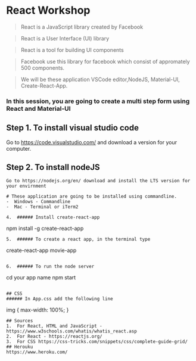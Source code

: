 # React Workshop

> React is a JavaScript library created by Facebook

> React is a User Interface (UI) library

> React is a tool for building UI components

> Facebook use this library for facebook which consist of appromately 500 components.

> We will be these application VSCode editor,NodeJS, Material-UI, Create-React-App.

### In this session, you are going to create a multi step form using React and Material-UI

## Step 1.  To install visual studio code

Go to https://code.visualstudio.com/ and download a version for your computer.

## Step 2. To install nodeJS 
```
Go to https://nodejs.org/en/ download and install the LTS version for your envirnment

# These application are going to be installed using commandline.
-  Windows - Commandline
-  Mac - Terminal or iTerm2

4.  ###### Install create-react-app
```
npm install -g create-react-app
```
5.  ###### To create a react app, in the terminal type
```
create-react-app movie-app
```

6.  ###### To run the node server
```
cd your app name
npm start
```

## CSS
###### In App.css add the following line
```
img {
    max-width: 100%;
    }
```
## Sources
1.  For React, HTML and JavaScript - https://www.w3schools.com/whatis/whatis_react.asp
2.  For React - https://reactjs.org/
3.  For CSS https://css-tricks.com/snippets/css/complete-guide-grid/
## Herouku
https://www.heroku.com/
